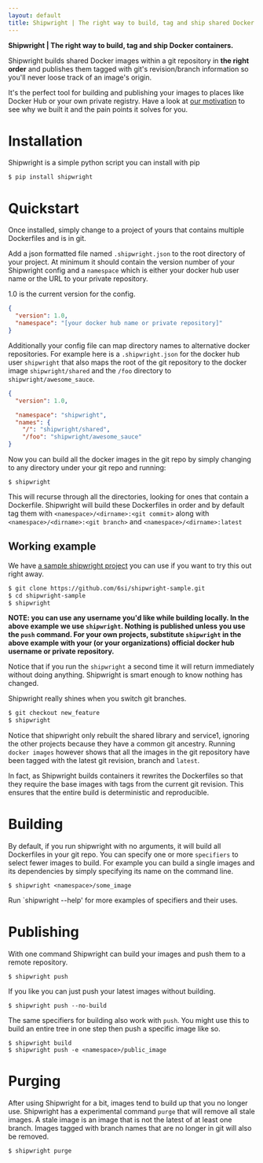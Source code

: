 ```yaml
---
layout: default
title: Shipwright | The right way to build, tag and ship shared Docker containers.
---
```


<strong>Shipwright | The right way to build, tag and 
ship Docker containers.</strong>


Shipwright builds shared Docker images within a git repository
in **the right order** and publishes them tagged with git's revision/branch
information so you'll never loose track of an image's origin.

It's the perfect tool for building and publishing your images to places
like Docker Hub or your own private registry. Have a look at  [our motivation](docs/motivation.md) to see why we built it and the pain points it solves for you.


Installation
============

Shipwright is a simple python script you can install with pip

	$ pip install shipwright



Quickstart
==========

Once installed, simply change to a project of yours that contains multiple Dockerfiles and is in git. 

Add a json formatted file named `.shipwright.json` to the root directory
of your project. At minimum it should contain
the version number of your Shipwright config and a `namespace` which
is either your docker hub user name or the URL to your private repository.

1.0 is the current version for the config.

```json
{
  "version": 1.0,
  "namespace": "[your docker hub name or private repository]"
}
```

Additionally your config file can map directory names to alternative
docker repositories. For example here is a `.shipwright.json`
for the docker hub user `shipwright` that also maps the root of the 
git repository to the docker image `shipwright/shared` and the `/foo`
directory to `shipwright/awesome_sauce`.

```json
{
  "version": 1.0,

  "namespace": "shipwright",
  "names": {
    "/": "shipwright/shared",
    "/foo": "shipwright/awesome_sauce"
}
```

Now you can build all the docker images in the git repo by simply changing
to any directory under your git repo and running:

	$ shipwright
	
This will recurse through all the directories, looking for ones that contain a Dockerfile. Shipwright will build these Dockerfiles in order and by default tag them with `<namespace>/<dirname>:<git commit>` along with `<namespace>/<dirname>:<git branch>` and `<namespace>/<dirname>:latest`

Working example
---------------

We have [a sample shipwright project](https://github.com/6si/shipwright-sample) you can use if you want to try this out right away.

```bash
$ git clone https://github.com/6si/shipwright-sample.git
$ cd shipwright-sample
$ shipwright 
```

**NOTE: you can use any username you'd like while building locally. In the above example we use `shipwright`. Nothing is published unless you use the `push` command. For your own projects, substitute `shipwright` in the above example with your (or your organizations) official docker hub username or private repository.**

Notice that if you run the `shipwright` a second time it will return immediately without doing anything. Shipwright is smart enough to know nothing has changed.

Shipwright really shines when you switch git branches.

```bash
$ git checkout new_feature
$ shipwright
```


Notice that shipwright only rebuilt the shared library and service1, ignoring the other projects because they have a common git ancestry. Running `docker images` however shows that all the images in the git repository have been tagged with the latest git revision, branch and `latest`.

In fact, as Shipwright builds containers it rewrites the Dockerfiles so that they require the base images with tags from the current git revision. This ensures that the entire build is deterministic and reproducible.


Building
=========


By default, if you run shipwright with no arguments, it will build all Dockerfiles
in your git repo. You can specify one or more `specifiers` to select fewer images to build. For example you can build a single images and its dependencies by simply
specifying its name on the command line.

```
$ shipwright <namespace>/some_image
```

Run `shipwright --help' for more examples of specifiers and their uses.


Publishing
==========

With one command Shipwright can build your images and push them to a remote repository.

```
$ shipwright push
``` 

If you like you can just push your latest images without building.


```
$ shipwright push --no-build 
```

The same specifiers for building also work with `push`. You might use this
to build an entire tree in one step then push a specific image like so.

```
$ shipwright build
$ shipwright push -e <namespace>/public_image
```

Purging
=======

After using Shipwright for a bit, images tend to build up that you no longer
use. Shipwright has a experimental command `purge` that will remove all stale 
images.  A stale image is an image that is not the latest of at 
least one branch. Images tagged with branch names that are no longer in git
will also be removed.

```
$ shipwright purge
```
